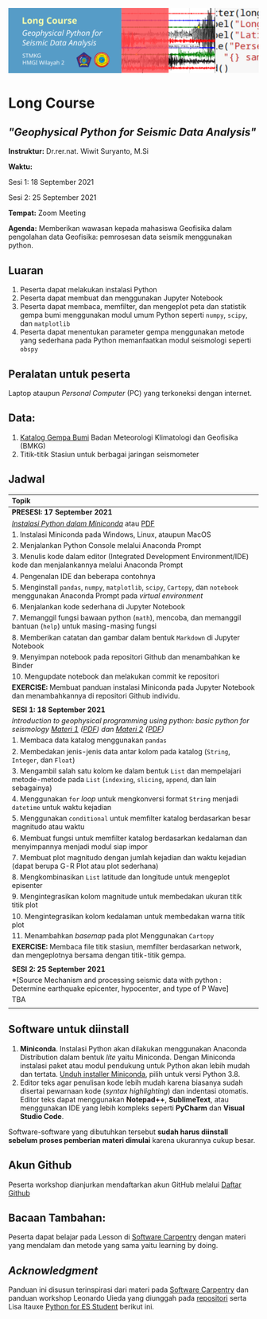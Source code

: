 ![header_image](./figures/longcourse_header_cropped_sm.png)
# Long Course
## *"Geophysical Python for Seismic Data Analysis"*

**Instruktur:**
Dr.rer.nat. Wiwit Suryanto, M.Si



**Waktu:**

Sesi 1: 18 September 2021

Sesi 2: 25 September 2021

**Tempat:**
Zoom Meeting

**Agenda:**
Memberikan wawasan kepada mahasiswa Geofisika dalam pengolahan data Geofisika: pemrosesan data seismik menggunakan python.

## Luaran
1. Peserta dapat melakukan instalasi Python
2. Peserta dapat membuat dan menggunakan Jupyter Notebook
3. Peserta dapat membaca, memfilter, dan mengeplot peta dan statistik gempa bumi menggunakan modul umum Python seperti `numpy`, `scipy`, dan `matplotlib`
4. Peserta dapat menentukan parameter gempa menggunakan metode yang sederhana pada Python memanfaatkan modul seismologi seperti `obspy`

## Peralatan untuk peserta
Laptop ataupun *Personal Computer* (PC) yang terkoneksi dengan internet.

## Data:
1. [Katalog Gempa Bumi](https://github.com/anangsahroni/geoscope-geohazard-workshop/blob/main/data/demo_data_BMKG_Mamuju.csv) Badan Meteorologi Klimatologi dan Geofisika (BMKG)
2. Titik-titik Stasiun untuk berbagai jaringan seismometer

## Jadwal
| **Topik** |
|:-----------|
| **PRESESI: 17 September 2021** |
| *[Instalasi Python dalam Miniconda](https://nbviewer.jupyter.org/github/anangsahroni/hmgi_longcourse_python/blob/main/0_Instalasi_Miniconda_dan_Modul.ipynb)* atau [PDF](https://github.com/anangsahroni/hmgi_longcourse_python/blob/main/pdf/0_Instalasi_Miniconda_dan_Modul%20-%20Jupyter%20Notebook.pdf)|
| 1. Instalasi Miniconda pada Windows, Linux, ataupun MacOS |
| 2. Menjalankan Python Console melalui Anaconda Prompt |
| 3. Menulis kode dalam editor (Integrated Development Environment/IDE) kode dan menjalankannya melalui Anaconda Prompt
| 4. Pengenalan IDE dan beberapa contohnya
| 5. Menginstall `pandas`, `numpy`, `matplotlib`, `scipy`, `Cartopy`, dan `notebook` menggunakan Anaconda Prompt pada *virtual environment* 
| 6. Menjalankan kode sederhana di Jupyter Notebook
| 7. Memanggil fungsi bawaan python (`math`), mencoba, dan memanggil bantuan (`help`) untuk masing-masing fungsi
| 8. Memberikan catatan dan gambar dalam bentuk `Markdown` di Jupyter Notebook
| 9. Menyimpan notebook pada repositori Github dan menambahkan ke Binder
| 10. Mengupdate notebook dan melakukan commit ke repositori
| **EXERCISE:** Membuat panduan instalasi Miniconda pada Jupyter Notebook dan menambahkannya di repositori Github individu. |
||
| **SESI 1: 18 September 2021** |
| *Introduction to geophysical programming using python: basic python for seismology [Materi 1](https://nbviewer.jupyter.org/github/anangsahroni/hmgi_longcourse_python/blob/main/1_Basic_Python_for_Seismology_1.ipynb) ([PDF](https://github.com/anangsahroni/hmgi_longcourse_python/blob/main/pdf/1_Basic_Python_for_Seismology_1%20-%20Jupyter%20Notebook.pdf)) dan [Materi 2](https://nbviewer.jupyter.org/github/anangsahroni/hmgi_longcourse_python/blob/main/1_Basic_Python_for_Seismology_2.ipynb) ([PDF](https://github.com/anangsahroni/hmgi_longcourse_python/blob/main/pdf/1_Basic_Python_for_Seismology_2%20-%20Jupyter%20Notebook.pdf))*|
| 1. Membaca data katalog menggunakan `pandas` |
| 2. Membedakan jenis-jenis data antar kolom pada katalog (`String`, `Integer`, dan `Float`) |
| 3. Mengambil salah satu kolom ke dalam bentuk `List` dan mempelajari metode-metode pada `List` (`indexing`, `slicing`, `append`, dan lain sebagainya) |
| 4. Menggunakan `for` *loop* untuk mengkonversi format `String` menjadi `datetime` untuk waktu kejadian |
| 5. Menggunakan `conditional` untuk memfilter katalog berdasarkan besar magnitudo atau waktu |
| 6. Membuat fungsi untuk memfilter katalog berdasarkan kedalaman dan menyimpannya menjadi modul siap impor |
| 7. Membuat plot magnitudo dengan jumlah kejadian dan waktu kejadian (dapat berupa G-R Plot atau plot sederhana) |
| 8. Mengkombinasikan `List` latitude dan longitude untuk mengeplot episenter |
| 9. Mengintegrasikan kolom magnitude untuk membedakan ukuran titik titik plot |
| 10. Mengintegrasikan kolom kedalaman untuk membedakan warna titik plot |
| 11. Menambahkan *basemap* pada plot Menggunakan `Cartopy` |
| **EXERCISE:** Membaca file titik stasiun, memfilter berdasarkan network, dan mengeplotnya bersama dengan titik-titik gempa. |
||
| **SESI 2: 25 September 2021** |
| *[Source Mechanism and processing seismic data with python : Determine earthquake epicenter, hypocenter, and type of P Wave]|
| TBA |
||


## Software untuk diinstall
1. **Miniconda**. Instalasi Python akan dilakukan menggunakan Anaconda Distribution dalam bentuk *lite* yaitu Miniconda. Dengan Miniconda instalasi paket atau modul pendukung untuk Python akan lebih mudah dan tertata. [Unduh installer Miniconda](https://docs.conda.io/en/latest/miniconda.html), pilih untuk versi Python 3.8.
2. Editor teks agar penulisan kode lebih mudah karena biasanya sudah disertai pewarnaan kode  (*syntax highlighting*) dan indentasi otomatis. Editor teks dapat menggunakan **Notepad++**, **SublimeText**, atau menggunakan IDE yang lebih kompleks seperti **PyCharm** dan **Visual Studio Code**.

Software-software yang dibutuhkan tersebut **sudah harus diinstall sebelum proses pemberian materi dimulai** karena ukurannya cukup besar.

## Akun Github
Peserta workshop dianjurkan mendaftarkan akun GitHub melalui [Daftar Github](http://github.com)

## Bacaan Tambahan:
Peserta dapat belajar pada Lesson di [Software Carpentry](https://software-carpentry.org/lessons/) dengan materi yang mendalam dan metode yang sama yaitu learning by doing.

## *Acknowledgment*
Panduan ini disusun terinspirasi dari materi pada [Software Carpentry](https://software-carpentry.org/lessons/) dan panduan workshop Leonardo Uieda yang diunggah pada [repositori](https://github.com/leouieda/python-hawaii-2017) serta Lisa Itauxe [Python for ES Student](https://github.com/ltauxe/Python-for-Earth-Science-Students) berikut ini.


